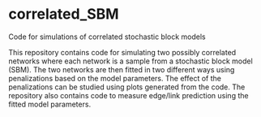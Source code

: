 # correlated_SBM
Code for simulations of correlated stochastic block models

This repository contains code for simulating two possibly correlated networks where each network is a sample from a stochastic block model (SBM). 
The two networks are then fitted in two different ways using penalizations based on the model parameters.
The effect of the penalizations can be studied using plots generated from the code. 
The repository also contains code to measure edge/link prediction using the fitted model parameters.
